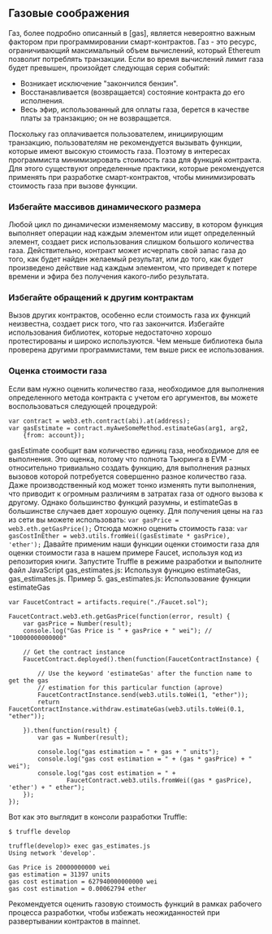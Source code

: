 
## Газовые соображения
Газ, более подробно описанный в [gas], является невероятно важным фактором при программировании смарт-контрактов. Газ - это ресурс, ограничивающий максимальный объем вычислений, который Ethereum позволит потреблять транзакции. Если во время вычислений лимит газа будет превышен, произойдет следующая серия событий:
- Возникает исключение "закончился бензин".
- Восстанавливается (возвращается) состояние контракта до его исполнения.
- Весь эфир, использованный для оплаты газа, берется в качестве платы за транзакцию; он не возвращается.


Поскольку газ оплачивается пользователем, инициирующим транзакцию, пользователям не рекомендуется вызывать функции, которые имеют высокую стоимость газа. Поэтому в интересах программиста минимизировать стоимость газа для функций контракта. Для этого существуют определенные практики, которые рекомендуется применять при разработке смарт-контрактов, чтобы минимизировать стоимость газа при вызове функции.

### Избегайте массивов динамического размера
Любой цикл по динамически изменяемому массиву, в котором функция выполняет операции над каждым элементом или ищет определенный элемент, создает риск использования слишком большого количества газа. Действительно, контракт может исчерпать свой запас газа до того, как будет найден желаемый результат, или до того, как будет произведено действие над каждым элементом, что приведет к потере времени и эфира без получения какого-либо результата.

### Избегайте обращений к другим контрактам
Вызов других контрактов, особенно если стоимость газа их функций неизвестна, создает риск того, что газ закончится. Избегайте использования библиотек, которые недостаточно хорошо протестированы и широко используются. Чем меньше библиотека была проверена другими программистами, тем выше риск ее использования.

### Оценка стоимости газа
Если вам нужно оценить количество газа, необходимое для выполнения определенного метода контракта с учетом его аргументов, вы можете воспользоваться следующей процедурой:

```
var contract = web3.eth.contract(abi).at(address);
var gasEstimate = contract.myAweSomeMethod.estimateGas(arg1, arg2,
    {from: account});
```

gasEstimate сообщит вам количество единиц газа, необходимое для ее выполнения. Это оценка, потому что полнота Тьюринга в EVM - относительно тривиально создать функцию, для выполнения разных вызовов которой потребуется совершенно разное количество газа. Даже производственный код может тонко изменять пути выполнения, что приводит к огромным различиям в затратах газа от одного вызова к другому. Однако большинство функций разумны, и estimateGas в большинстве случаев дает хорошую оценку.
Для получения цены на газ из сети вы можете использовать:
`var gasPrice = web3.eth.getGasPrice();`
Отсюда можно оценить стоимость газа:
`var gasCostInEther = web3.utils.fromWei((gasEstimate * gasPrice), 'ether');`
Давайте применим наши функции оценки стоимости газа для оценки стоимости газа в нашем примере Faucet, используя код из репозитория книги.
Запустите Truffle в режиме разработки и выполните файл JavaScript gas_estimates.js: Используя функцию estimateGas, gas_estimates.js.
Пример 5. gas_estimates.js: Использование функции estimateGas

```
var FaucetContract = artifacts.require("./Faucet.sol");

FaucetContract.web3.eth.getGasPrice(function(error, result) {
    var gasPrice = Number(result);
    console.log("Gas Price is " + gasPrice + " wei"); // "10000000000000"

    // Get the contract instance
    FaucetContract.deployed().then(function(FaucetContractInstance) {

		// Use the keyword 'estimateGas' after the function name to get the gas
		// estimation for this particular function (aprove)
		FaucetContractInstance.send(web3.utils.toWei(1, "ether"));
        return FaucetContractInstance.withdraw.estimateGas(web3.utils.toWei(0.1, "ether"));

    }).then(function(result) {
        var gas = Number(result);

        console.log("gas estimation = " + gas + " units");
        console.log("gas cost estimation = " + (gas * gasPrice) + " wei");
        console.log("gas cost estimation = " +
                FaucetContract.web3.utils.fromWei((gas * gasPrice), 'ether') + " ether");
    });
});
```

Вот как это выглядит в консоли разработки Truffle:

```
$ truffle develop

truffle(develop)> exec gas_estimates.js
Using network 'develop'.

Gas Price is 20000000000 wei
gas estimation = 31397 units
gas cost estimation = 627940000000000 wei
gas cost estimation = 0.00062794 ether
```
 
Рекомендуется оценить газовую стоимость функций в рамках рабочего процесса разработки, чтобы избежать неожиданностей при развертывании контрактов в mainnet.
